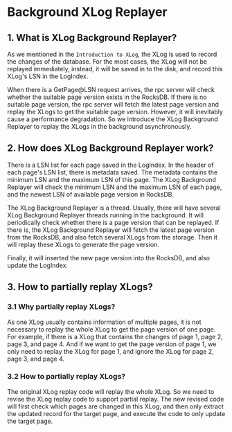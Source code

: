# Background XLog Replayer

## 1. What is XLog Background Replayer?

As we mentioned in the `Introduction to XLog`, the XLog is used to record the changes of the database.
For the most cases, the XLog will not be replayed immediately, instead, it will be saved in to the disk, and 
record this XLog's LSN in the LogIndex. 

When there is a GetPage@LSN request arrives, the rpc server will check whether the suitable page version exists in the RocksDB.
If there is no suitable page version, the rpc server will fetch the latest page version and replay the XLogs to get the suitable page version.
However, it will inevitably cause a performance degradation. So we introduce the XLog Background Replayer to replay the XLogs in the background asynchronously.


## 2. How does XLog Background Replayer work?

There is a LSN list for each page saved in the LogIndex. In the header of each page's LSN list, there is metadata saved. The 
metadata contains the minimum LSN and the maximum LSN of this page. The XLog Background Replayer will check the minimum LSN and the maximum LSN of each page, and 
the newest LSN of available page version in RocksDB.

The XLog Background Replayer is a thread. Usually, there will have several XLog Background Replayer threads running in the background.
It will periodically check whether there is a page version that can be replayed. If there is, the XLog Background Replayer will fetch the latest page version from
the RocksDB, and also fetch several XLogs from the storage. Then it will replay these XLogs to generate the page version. 

Finally, it will inserted the new page version into the RocksDB, and also update the LogIndex.

## 3. How to partially replay XLogs?

### 3.1 Why partially replay XLogs?

As one XLog usually contains information of multiple pages, it is not necessary to replay the whole XLog to get the page version of one page.
For example, if there is a XLog that contains the changes of page 1, page 2, page 3, and page 4. And if we want to get the page version of page 1, we only need to replay the XLog for page 1, and ignore the XLog for page 2, page 3, and page 4.

### 3.2 How to partially replay XLogs?

The original XLog replay code will replay the whole XLog. So we need to revise the XLog replay code to support partial replay.
The new revised code will first check which pages are changed in this XLog, and then only extract the updated record for the target page, and 
execute the code to only update the target page.